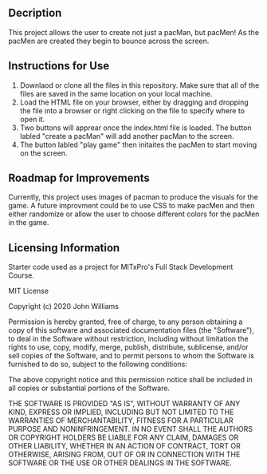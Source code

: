 
## Decription
This project allows the user to create not just a pacMan, but pacMen! As the pacMen are created they begin to bounce across the screen. 

## Instructions for Use
1. Downlaod or clone all the files in this repository. Make sure that all of the files are saved in the same location on your local machine. 
2. Load the HTML file on your browser, either by dragging and dropping the file into a browser or right clicking on the file to specify where to open it.
3. Two buttons will apprear once the index.html file is loaded. The button labled "create a pacMan" will add another pacMan to the screen. 
4. The button labled "play game" then initaites the pacMen to start moving on the screen. 

## Roadmap for Improvements
Currently, this project uses images of pacman to produce the visuals for the game. A future improvment could be to use CSS to make pacMen and then either randomize or allow the user to choose different colors for the pacMen in the game. 

## Licensing Information
Starter code used as a project for MITxPro's Full Stack Development Course. 

MIT License

Copyright (c) 2020 John Williams

Permission is hereby granted, free of charge, to any person obtaining a copy of this software and associated documentation files (the "Software"), to deal in the Software without restriction, including without limitation the rights to use, copy, modify, merge, publish, distribute, sublicense, and/or sell copies of the Software, and to permit persons to whom the Software is furnished to do so, subject to the following conditions:

The above copyright notice and this permission notice shall be included in all copies or substantial portions of the Software.

THE SOFTWARE IS PROVIDED "AS IS", WITHOUT WARRANTY OF ANY KIND, EXPRESS OR IMPLIED, INCLUDING BUT NOT LIMITED TO THE WARRANTIES OF MERCHANTABILITY, FITNESS FOR A PARTICULAR PURPOSE AND NONINFRINGEMENT. IN NO EVENT SHALL THE AUTHORS OR COPYRIGHT HOLDERS BE LIABLE FOR ANY CLAIM, DAMAGES OR OTHER LIABILITY, WHETHER IN AN ACTION OF CONTRACT, TORT OR OTHERWISE, ARISING FROM, OUT OF OR IN CONNECTION WITH THE SOFTWARE OR THE USE OR OTHER DEALINGS IN THE SOFTWARE.
